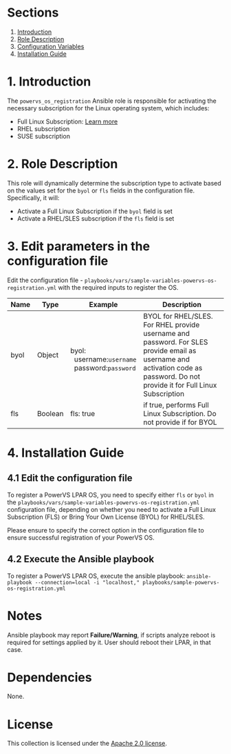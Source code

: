 # Sections

1. [Introduction](README.md#1-Introduction)
2. [Role Description](README.md#2-Role-description)
3. [Configuration Variables](README.md#3-Edit-parameters-in-the-configuration-file)
4. [Installation Guide](README.md#4-Installation-Guide)

# 1. Introduction

The `powervs_os_registration` Ansible role is responsible for activating the necessary subscription for the Linux operating system, which includes:
- Full Linux Subscription: [Learn more](https://cloud.ibm.com/docs/power-iaas?topic=power-iaas-set-full-Linux)
- RHEL subscription
- SUSE subscription

# 2. Role Description

This role will dynamically determine the subscription type to activate based on the values set for the `byol` or `fls` fields in the configuration file. Specifically, it will:
- Activate a Full Linux Subscription if the `byol` field is set
- Activate a RHEL/SLES subscription if the `fls` field is set

# 3. Edit parameters in the configuration file
Edit the configuration file - `playbooks/vars/sample-variables-powervs-os-registration.yml` with the required inputs to register the OS.

| Name       | Type       |Example                                     | Description                        |
|------------|------------|--------------------------------------------|-----------------------------------|
| byol  | Object   | <br>byol:<br>&nbsp;&nbsp;username:`username`<br> &nbsp;&nbsp;password:`password`<br> | BYOL for RHEL/SLES. For RHEL provide username and password. For SLES provide email as username and activation code as password. Do not provide it for Full Linux Subscription |
| fls   | Boolean  | fls: true | if true, performs Full Linux Subscription. Do not provide if for BYOL|

# 4. Installation Guide

## 4.1 Edit the configuration file

To register a PowerVS LPAR OS, you need to specify either `fls` or `byol` in the `playbooks/vars/sample-variables-powervs-os-registration.yml` configuration file, depending on whether you need to activate a Full Linux Subscription (FLS) or Bring Your Own License (BYOL) for RHEL/SLES.

Please ensure to specify the correct option in the configuration file to ensure successful registration of your PowerVS OS.

## 4.2 Execute the Ansible playbook

To register a PowerVS LPAR OS, execute the ansible playbook:
`ansible-playbook --connection=local -i "localhost," playbooks/sample-powervs-os-registration.yml`

# Notes

Ansible playbook may report **Failure/Warning**, if scripts analyze reboot is required for settings applied by it. User should reboot their LPAR, in that case.

# Dependencies

None.

# License

This collection is licensed under the [Apache 2.0 license](http://www.apache.org/licenses/LICENSE-2.0).
